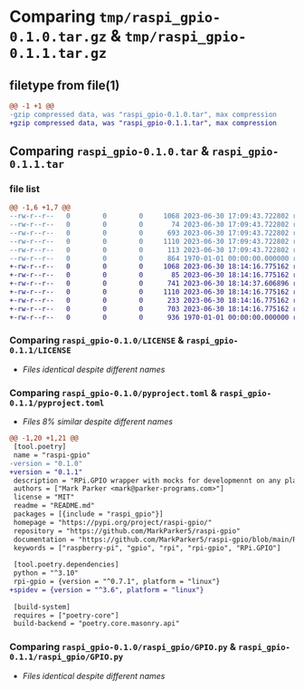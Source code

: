 # Comparing `tmp/raspi_gpio-0.1.0.tar.gz` & `tmp/raspi_gpio-0.1.1.tar.gz`

## filetype from file(1)

```diff
@@ -1 +1 @@
-gzip compressed data, was "raspi_gpio-0.1.0.tar", max compression
+gzip compressed data, was "raspi_gpio-0.1.1.tar", max compression
```

## Comparing `raspi_gpio-0.1.0.tar` & `raspi_gpio-0.1.1.tar`

### file list

```diff
@@ -1,6 +1,7 @@
--rw-r--r--   0        0        0     1068 2023-06-30 17:09:43.722802 raspi_gpio-0.1.0/LICENSE
--rw-r--r--   0        0        0       74 2023-06-30 17:09:43.722802 raspi_gpio-0.1.0/README.md
--rw-r--r--   0        0        0      693 2023-06-30 17:09:43.722802 raspi_gpio-0.1.0/pyproject.toml
--rw-r--r--   0        0        0     1110 2023-06-30 17:09:43.722802 raspi_gpio-0.1.0/raspi_gpio/GPIO.py
--rw-r--r--   0        0        0      113 2023-06-30 17:09:43.722802 raspi_gpio-0.1.0/raspi_gpio/__init__.py
--rw-r--r--   0        0        0      864 1970-01-01 00:00:00.000000 raspi_gpio-0.1.0/PKG-INFO
+-rw-r--r--   0        0        0     1068 2023-06-30 18:14:16.775162 raspi_gpio-0.1.1/LICENSE
+-rw-r--r--   0        0        0       85 2023-06-30 18:14:16.775162 raspi_gpio-0.1.1/README.md
+-rw-r--r--   0        0        0      741 2023-06-30 18:14:37.606896 raspi_gpio-0.1.1/pyproject.toml
+-rw-r--r--   0        0        0     1110 2023-06-30 18:14:16.775162 raspi_gpio-0.1.1/raspi_gpio/GPIO.py
+-rw-r--r--   0        0        0      233 2023-06-30 18:14:16.775162 raspi_gpio-0.1.1/raspi_gpio/__init__.py
+-rw-r--r--   0        0        0      703 2023-06-30 18:14:16.775162 raspi_gpio-0.1.1/raspi_gpio/spidev.py
+-rw-r--r--   0        0        0      936 1970-01-01 00:00:00.000000 raspi_gpio-0.1.1/PKG-INFO
```

### Comparing `raspi_gpio-0.1.0/LICENSE` & `raspi_gpio-0.1.1/LICENSE`

 * *Files identical despite different names*

### Comparing `raspi_gpio-0.1.0/pyproject.toml` & `raspi_gpio-0.1.1/pyproject.toml`

 * *Files 8% similar despite different names*

```diff
@@ -1,20 +1,21 @@
 [tool.poetry]
 name = "raspi-gpio"
-version = "0.1.0"
+version = "0.1.1"
 description = "RPi.GPIO wrapper with mocks for developmennt on any platform"
 authors = ["Mark Parker <mark@parker-programs.com>"]
 license = "MIT"
 readme = "README.md"
 packages = [{include = "raspi_gpio"}]
 homepage = "https://pypi.org/project/raspi-gpio/"
 repository = "https://github.com/MarkParker5/raspi-gpio"
 documentation = "https://github.com/MarkParker5/raspi-gpio/blob/main/README.md"
 keywords = ["raspberry-pi", "gpio", "rpi", "rpi-gpio", "RPi.GPIO"]
 
 [tool.poetry.dependencies]
 python = "^3.10"
 rpi-gpio = {version = "^0.7.1", platform = "linux"}
+spidev = {version = "^3.6", platform = "linux"}
 
 [build-system]
 requires = ["poetry-core"]
 build-backend = "poetry.core.masonry.api"
```

### Comparing `raspi_gpio-0.1.0/raspi_gpio/GPIO.py` & `raspi_gpio-0.1.1/raspi_gpio/GPIO.py`

 * *Files identical despite different names*

